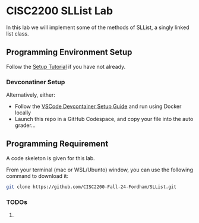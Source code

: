 # CISC2200 SLList Lab

In this lab we will implement some of the methods of SLList,
a singly linked list class.

## Programming Environment Setup

Follow the [Setup Tutorial](https://eecs280staff.github.io/tutorials/)
if you have not already.

### Devconatiner Setup

Alternatively, either:

- Follow the [VSCode Devcontainer Setup Guide](https://code.visualstudio.com/docs/devcontainers/containers)
and run using Docker locally
- Launch this repo in a GitHub Codespace, and copy your file into the auto grader...

## Programming Requirement

A code skeleton is given for this lab.

From your terminal (mac or WSL/Ubunto) window, you can use the
following command to download it:

```bash
git clone https://github.com/CISC2200-Fall-24-Fordham/SLList.git
```

### TODOs

1.
